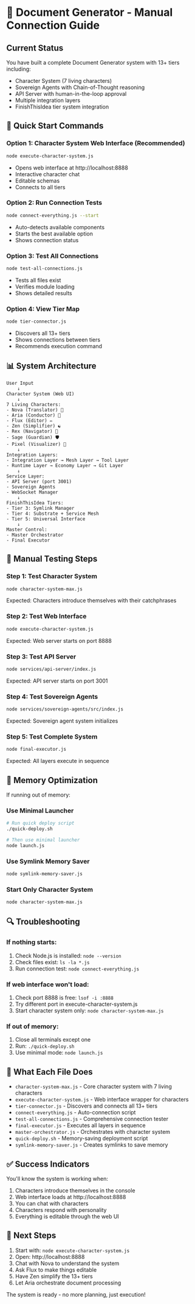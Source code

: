 # 🔗 Document Generator - Manual Connection Guide

## Current Status
You have built a complete Document Generator system with 13+ tiers including:
- Character System (7 living characters)
- Sovereign Agents with Chain-of-Thought reasoning
- API Server with human-in-the-loop approval
- Multiple integration layers
- FinishThisIdea tier system integration

## 🚀 Quick Start Commands

### Option 1: Character System Web Interface (Recommended)
```bash
node execute-character-system.js
```
- Opens web interface at http://localhost:8888
- Interactive character chat
- Editable schemas
- Connects to all tiers

### Option 2: Run Connection Tests
```bash
node connect-everything.js --start
```
- Auto-detects available components
- Starts the best available option
- Shows connection status

### Option 3: Test All Connections
```bash
node test-all-connections.js
```
- Tests all files exist
- Verifies module loading
- Shows detailed results

### Option 4: View Tier Map
```bash
node tier-connector.js
```
- Discovers all 13+ tiers
- Shows connections between tiers
- Recommends execution command

## 📊 System Architecture

```
User Input
    ↓
Character System (Web UI)
    ↓
7 Living Characters:
- Nova (Translator) 🌟
- Aria (Conductor) 🎵
- Flux (Editor) ✏️
- Zen (Simplifier) ☯️
- Rex (Navigator) 🧭
- Sage (Guardian) 🛡️
- Pixel (Visualizer) 🎨
    ↓
Integration Layers:
- Integration Layer → Mesh Layer → Tool Layer
- Runtime Layer → Economy Layer → Git Layer
    ↓
Service Layer:
- API Server (port 3001)
- Sovereign Agents
- WebSocket Manager
    ↓
FinishThisIdea Tiers:
- Tier 3: Symlink Manager
- Tier 4: Substrate + Service Mesh
- Tier 5: Universal Interface
    ↓
Master Control:
- Master Orchestrator
- Final Executor
```

## 🧪 Manual Testing Steps

### Step 1: Test Character System
```bash
node character-system-max.js
```
Expected: Characters introduce themselves with their catchphrases

### Step 2: Test Web Interface
```bash
node execute-character-system.js
```
Expected: Web server starts on port 8888

### Step 3: Test API Server
```bash
node services/api-server/index.js
```
Expected: API server starts on port 3001

### Step 4: Test Sovereign Agents
```bash
node services/sovereign-agents/src/index.js
```
Expected: Sovereign agent system initializes

### Step 5: Test Complete System
```bash
node final-executor.js
```
Expected: All layers execute in sequence

## 💾 Memory Optimization

If running out of memory:

### Use Minimal Launcher
```bash
# Run quick deploy script
./quick-deploy.sh

# Then use minimal launcher
node launch.js
```

### Use Symlink Memory Saver
```bash
node symlink-memory-saver.js
```

### Start Only Character System
```bash
node character-system-max.js
```

## 🔍 Troubleshooting

### If nothing starts:
1. Check Node.js is installed: `node --version`
2. Check files exist: `ls -la *.js`
3. Run connection test: `node connect-everything.js`

### If web interface won't load:
1. Check port 8888 is free: `lsof -i :8888`
2. Try different port in execute-character-system.js
3. Start character system only: `node character-system-max.js`

### If out of memory:
1. Close all terminals except one
2. Run: `./quick-deploy.sh`
3. Use minimal mode: `node launch.js`

## 📝 What Each File Does

- `character-system-max.js` - Core character system with 7 living characters
- `execute-character-system.js` - Web interface wrapper for characters
- `tier-connector.js` - Discovers and connects all 13+ tiers
- `connect-everything.js` - Auto-connection script
- `test-all-connections.js` - Comprehensive connection tester
- `final-executor.js` - Executes all layers in sequence
- `master-orchestrator.js` - Orchestrates with character system
- `quick-deploy.sh` - Memory-saving deployment script
- `symlink-memory-saver.js` - Creates symlinks to save memory

## ✅ Success Indicators

You'll know the system is working when:
1. Characters introduce themselves in the console
2. Web interface loads at http://localhost:8888
3. You can chat with characters
4. Characters respond with personality
5. Everything is editable through the web UI

## 🚀 Next Steps

1. Start with: `node execute-character-system.js`
2. Open: http://localhost:8888
3. Chat with Nova to understand the system
4. Ask Flux to make things editable
5. Have Zen simplify the 13+ tiers
6. Let Aria orchestrate document processing

The system is ready - no more planning, just execution!